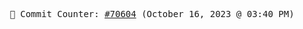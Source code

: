 <p align="center">
    <samp>
        📮 Commit Counter: <a href="https://github.com/Javascript-void0/Javascript-void0/commits/main">#70604</a> (October 16, 2023 @ 03:40 PM)
    </samp>
</p>